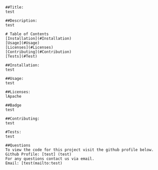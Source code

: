 
    ##Title:
    test

    ##Description:
    test

    # Table of Contents
    [Installation](#Installation)
    [Usage](#Usage)
    [Licenses](#Licenses)
    [Contributing](#Contribution)
    [Tests](#Test)    
    
    ##Installation:
    test
    
    ##Usage:
    test
    
    ##Licenses:
    lApache

    ##Badge
    test
    
    ##Contributing:
    test
    
    #Tests:
    test

    ##Questions
    To view the code for this project visit the github profile below.
    Github Profile: [test] (test)
    For any questions contact us via email.
    Email: [test(mailto:test)